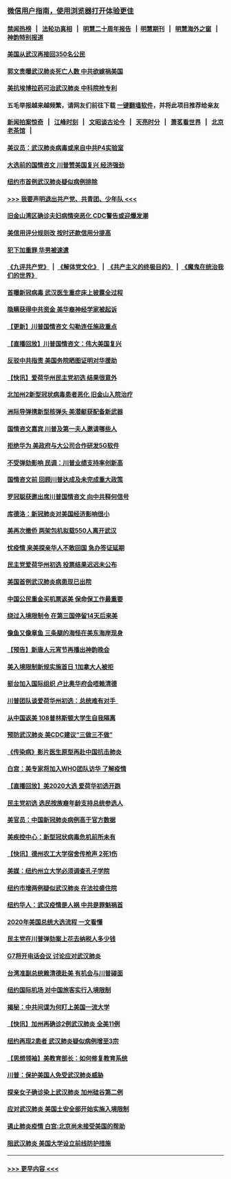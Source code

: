 ### [微信用户指南，使用浏览器打开体验更佳](https://github.com/gfw-breaker/banned-news1/blob/master/indexes/wechat-guide.md?t=0)
#### [禁闻热榜](热点新闻.md?t=0)  &nbsp;&nbsp;|&nbsp;&nbsp; [法轮功真相](https://github.com/gfw-breaker/truth/blob/master/README.md?t=0) &nbsp;&nbsp;|&nbsp;&nbsp; [明慧二十周年报告](https://github.com/gfw-breaker/mh-reports/blob/master/README.md?t=0) &nbsp;&nbsp;|&nbsp;&nbsp;[明慧期刊](https://github.com/gfw-breaker/mh-qikan) &nbsp;&nbsp;|&nbsp;&nbsp; [明慧海外之窗](https://github.com/gfw-breaker/mh-news/blob/master/README.md?t=0) &nbsp;&nbsp;|&nbsp;&nbsp; [神韵特别报道](https://github.com/gfw-breaker/mh-news/blob/master/shenyun.md?t=0)
#### [美国从武汉再接回350名公民](../pages/nsc412/n11846705.md?t=02060033) 
#### [郭文贵曝武汉肺炎死亡人数 中共欲嫁祸美国](../pages/nsc412/n11846240.md?t=02060033) 
#### [美抗埃博拉药可治武汉肺炎 中科院抢专利](../pages/nsc412/n11846409.md?t=02060033) 
#### 五毛举报越来越频繁，请网友们前往下载 [一键翻墙软件](https://github.com/gfw-breaker/ssr-accounts)，并将此项目推荐给亲友
#### [新闻拍案惊奇](https://github.com/gfw-breaker/banned-news1/blob/master/pages/link4.md) &nbsp;&nbsp;|&nbsp;&nbsp; [江峰时刻](https://github.com/gfw-breaker/banned-news1/blob/master/pages/link4.md) &nbsp;&nbsp;|&nbsp;&nbsp; [文昭谈古论今](https://github.com/gfw-breaker/banned-news1/blob/master/pages/link4.md) &nbsp;&nbsp;|&nbsp;&nbsp; [天亮时分](https://github.com/gfw-breaker/banned-news1/blob/master/pages/link4.md) &nbsp;&nbsp;|&nbsp;&nbsp; [萧茗看世界](https://github.com/gfw-breaker/banned-news1/blob/master/pages/link4.md) &nbsp;&nbsp;|&nbsp;&nbsp; [北京老茶馆](https://github.com/gfw-breaker/banned-news1/blob/master/pages/link4.md) &nbsp;&nbsp;|&nbsp;&nbsp; 
#### [美议员：武汉肺炎病毒或来自中共P4实验室](../pages/nsc412/n11846043.md?t=02060033) 
#### [大选前的国情咨文 川普赞美国复兴 经济强劲](../pages/nsc412/n11845526.md?t=02060033) 
#### [纽约市首例武汉肺炎疑似病例排除](../pages/nsc412/n11844989.md?t=02060033) 
#### [>>> 我要声明退出共产党、共青团、少年队 <<<](https://github.com/begood0513/goodnews/blob/master/quit/letter.md) 
#### [旧金山湾区确诊夫妇病情突恶化 CDC警告或迎爆发潮](../pages/nsc412/n11845730.md?t=02060033) 
#### [美信用评分规则改  按时还款信用分提高](../pages/nsc412/n11845488.md?t=02060033) 
#### [犯下加重罪 华男被速遣](../pages/nsc412/n11845476.md?t=02060033) 
#### [《九评共产党》](https://github.com/begood0513/9ping.md/blob/master/README.md) &nbsp;|&nbsp; [《解体党文化》](../../../../jtdwh.md/blob/master/README.md)  &nbsp;|&nbsp; [《共产主义的终极目的》](../../../../gczydzjmd.md/blob/master/README.md) &nbsp;|&nbsp; [《魔鬼在统治我们的世界》](../../../../mgztzwmdsj.md/blob/master/README.md) 
#### [首曝新冠病毒 武汉医生重症床上披露全过程](../pages/nsc412/n11845150.md?t=02060033) 
#### [隐瞒获得中共资金 美华裔神经学家被起诉](../pages/nsc412/n11844879.md?t=02060033) 
#### [【更新】川普国情咨文 勾勒连任施政重点](../pages/nsc412/n11845223.md?t=02060033) 
#### [【直播回放】川普国情咨文：伟大美国复兴](../pages/nsc412/n11842079.md?t=02060033) 
#### [反驳中共指责 美国务院晒图证明对华援助](../pages/nsc412/n11844859.md?t=02060033) 
#### [【快讯】爱荷华州民主党初选 结果很意外](../pages/nsc412/n11844878.md?t=02060033) 
#### [北加州2新型冠状病毒患者恶化 旧金山入院治疗](../pages/nsc412/n11844842.md?t=02060033) 
#### [洲际导弹携新型核弹头 美潜艇获配备新武器](../pages/nsc412/n11844680.md?t=02060033) 
#### [国情咨文嘉宾 川普及第一夫人邀请哪些人](../pages/nsc412/n11844712.md?t=02060033) 
#### [拒绝华为 美政府与大公司合作研发5G软件](../pages/nsc412/n11844625.md?t=02060033) 
#### [不受弹劾影响 民调：川普业绩支持率创新高](../pages/nsc412/n11844622.md?t=02060033) 
#### [国情咨文前 回顾川普达成及未完成重大政策](../pages/nsc412/n11844581.md?t=02060033) 
#### [罗冠聪获邀出席川普国情咨文 向中共释何信号](../pages/nsc412/n11844355.md?t=02060033) 
#### [库德洛：新冠肺炎对美国经济影响很小](../pages/nsc412/n11844418.md?t=02060033) 
#### [美再次撤侨 两架包机拟载550人离开武汉](../pages/nsc412/n11844407.md?t=02060033) 
#### [忧疫情 来美探亲华人不敢回国 急办签证延期](../pages/nsc412/n11843344.md?t=02060033) 
#### [民主党爱荷华州初选 投票结果迟迟未公布](../pages/nsc412/n11844207.md?t=02060033) 
#### [美国首例武汉肺炎病患现已出院](../pages/nsc412/n11842740.md?t=02060033) 
#### [中国公民重金买机票返美 保命保工作最重要](../pages/nsc412/n11843282.md?t=02060033) 
#### [绕过入境限制令  在第三国停留14天后来美](../pages/nsc412/n11843341.md?t=02060033) 
#### [像鱼又像章鱼 三条腿的海怪在美东海岸现身](../pages/nsc412/n11843092.md?t=02060033) 
#### [【预告】新唐人元宵节再播出神韵晚会](../pages/nsc412/n11843192.md?t=02060033) 
#### [美入境限制新规实施首日 1加拿大人被拒](../pages/nsc412/n11843058.md?t=02060033) 
#### [挺台加入国际组织 卢比奥华府会唔赖清德](../pages/nsc412/n11843023.md?t=02060033) 
#### [川普团队谈爱荷华州初选：总统难有对手  ](../pages/nsc412/n11842867.md?t=02060033) 
#### [从中国返美 108普林斯顿大学生自我隔离](../pages/nsc412/n11842714.md?t=02060033) 
#### [预防武汉肺炎 美CDC建议“三做三不做”](../pages/nsc412/n11842700.md?t=02060033) 
#### [《传染病》影片医生原型再赴中国抗击肺炎](../pages/nsc412/n11842626.md?t=02060033) 
#### [白宫：美专家将加入WHO团队访华 了解疫情](../pages/nsc412/n11842198.md?t=02060033) 
#### [【直播回放】美2020大选 爱荷华初选开跑](../pages/nsc412/n11841820.md?t=02060033) 
#### [民主党初选 选民按族裔年龄支持总统参选人](../pages/nsc412/n11842239.md?t=02060033) 
#### [美官员：中国新冠肺炎病例高于官方数据](../pages/nsc412/n11842452.md?t=02060033) 
#### [美疾控中心：新型冠状病毒危机前所未有](../pages/nsc412/n11842406.md?t=02060033) 
#### [【快讯】德州农工大学宿舍传枪声 2死1伤](../pages/nsc412/n11842279.md?t=02060033) 
#### [美媒：纽约州立大学必须调查孔子学院](../pages/nsc412/n11840637.md?t=02060033) 
#### [纽约市增两例疑似武汉肺炎 在法拉盛住院](../pages/nsc412/n11840625.md?t=02060033) 
#### [纽约华人：武汉疫情是人祸 中共是罪魁祸首](../pages/nsc412/n11840631.md?t=02060033) 
#### [2020年美国总统大选流程 一文看懂](../pages/nsc412/n11842056.md?t=02060033) 
#### [民主党在川普弹劾案上花去纳税人多少钱](../pages/nsc412/n11841941.md?t=02060033) 
#### [G7将开电话会议 讨论应对武汉肺炎](../pages/nsc412/n11841658.md?t=02060033) 
#### [台湾准副总统赖清德赴美 有机会与川普碰面](../pages/nsc412/n11841332.md?t=02060033) 
#### [纽约国际机场  对中国旅客实行入境限制](../pages/nsc412/n11840619.md?t=02060033) 
#### [揭秘：中共间谍为何盯上美国一流大学](../pages/nsc412/n11840270.md?t=02060033) 
#### [【快讯】加州再确诊2例武汉肺炎 全美11例](../pages/nsc412/n11840339.md?t=02060033) 
#### [纽约再现2患者 武汉肺炎疑似病例增至3宗](../pages/nsc412/n11840010.md?t=02060033) 
#### [【思想领袖】美教育部长：如何修复教育系统](../pages/nsc412/n11690865.md?t=02060033) 
#### [川普：保护美国人免受武汉肺炎威胁](../pages/nsc412/n11839718.md?t=02060033) 
#### [探亲女子确诊染上武汉肺炎 加州硅谷第二例](../pages/nsc412/n11839784.md?t=02060033) 
#### [应对武汉肺炎 美国土安全部开始实施入境限制](../pages/nsc412/n11839729.md?t=02060033) 
#### [遏止肺炎疫情 白宫:北京尚未接受美国的帮助](../pages/nsc412/n11839660.md?t=02060033) 
#### [阻武汉肺炎 美国大学设立前线防护措施](../pages/nsc412/n11839479.md?t=02060033) 

----
#### [ >>> 更早内容 <<< ](../indexes/nsc412-earlier.md)
